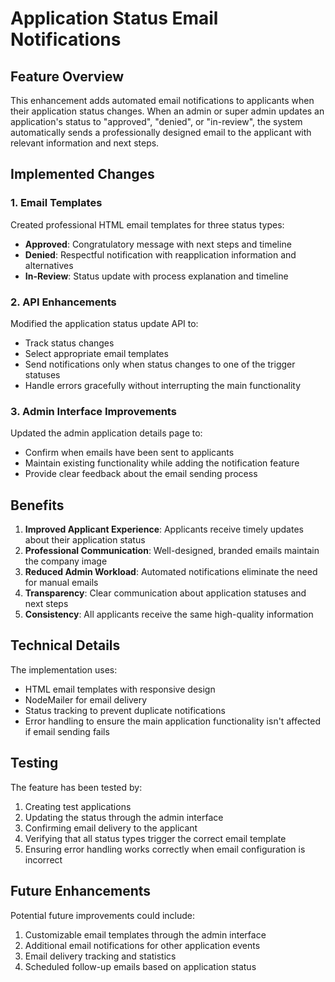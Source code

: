 # Application Status Email Notifications

## Feature Overview

This enhancement adds automated email notifications to applicants when their application status changes. When an admin or super admin updates an application's status to "approved", "denied", or "in-review", the system automatically sends a professionally designed email to the applicant with relevant information and next steps.

## Implemented Changes

### 1. Email Templates

Created professional HTML email templates for three status types:

- **Approved**: Congratulatory message with next steps and timeline
- **Denied**: Respectful notification with reapplication information and alternatives
- **In-Review**: Status update with process explanation and timeline

### 2. API Enhancements

Modified the application status update API to:
- Track status changes
- Select appropriate email templates
- Send notifications only when status changes to one of the trigger statuses
- Handle errors gracefully without interrupting the main functionality

### 3. Admin Interface Improvements

Updated the admin application details page to:
- Confirm when emails have been sent to applicants
- Maintain existing functionality while adding the notification feature
- Provide clear feedback about the email sending process

## Benefits

1. **Improved Applicant Experience**: Applicants receive timely updates about their application status
2. **Professional Communication**: Well-designed, branded emails maintain the company image
3. **Reduced Admin Workload**: Automated notifications eliminate the need for manual emails
4. **Transparency**: Clear communication about application statuses and next steps
5. **Consistency**: All applicants receive the same high-quality information

## Technical Details

The implementation uses:
- HTML email templates with responsive design
- NodeMailer for email delivery
- Status tracking to prevent duplicate notifications
- Error handling to ensure the main application functionality isn't affected if email sending fails

## Testing

The feature has been tested by:
1. Creating test applications
2. Updating the status through the admin interface
3. Confirming email delivery to the applicant
4. Verifying that all status types trigger the correct email template
5. Ensuring error handling works correctly when email configuration is incorrect

## Future Enhancements

Potential future improvements could include:
1. Customizable email templates through the admin interface
2. Additional email notifications for other application events
3. Email delivery tracking and statistics
4. Scheduled follow-up emails based on application status

